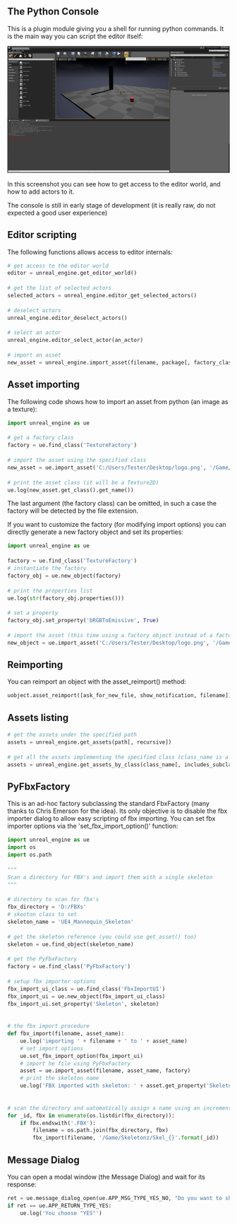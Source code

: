 The Python Console
------------------

This is a plugin module giving you a shell for running python commands. It is the main way you can script the editor itself:

![Alt text](screenshots/unreal_screenshot4.png?raw=true "Screenshot 4")

In this screenshot you can see how to get access to the editor world, and how to add actors to it.

The console is still in early stage of development (it is really raw, do not expected a good user experience)

Editor scripting
----------------

The following functions allows access to editor internals:

```py
# get access to the editor world
editor = unreal_engine.get_editor_world()

# get the list of selected actors
selected_actors = unreal_engine.editor_get_selected_actors()

# deselect actors
unreal_engine.editor_deselect_actors()

# select an actor
unreal_engine.editor_select_actor(an_actor)

# import an asset
new_asset = unreal_engine.import_asset(filename, package[, factory_class])
```

Asset importing
---------------

The following code shows how to import an asset from python (an image as a texture):

```py
import unreal_engine as ue

# get a factory class
factory = ue.find_class('TextureFactory')

# import the asset using the specified class
new_asset = ue.import_asset('C:/Users/Tester/Desktop/logo.png', '/Game/FooBar/Foo', factory)

# print the asset class (it will be a Texture2D)
ue.log(new_asset.get_class().get_name())
```

The last argument (the factory class) can be omitted, in such a case the factory will be detected by the file extension.

If you want to customize the factory (for modifying import options) you can directly generate a new factory object and set its properties:

```py
import unreal_engine as ue

factory = ue.find_class('TextureFactory')
# instantiate the factory
factory_obj = ue.new_object(factory)

# print the properties list
ue.log(str(factory_obj.properties()))

# set a property
factory_obj.set_property('bRGBToEmissive', True)

# import the asset (this time using a factory object instead of a factory class)
new_object = ue.import_asset('C:/Users/Tester/Desktop/logo.png', '/Game/FooBar/20tab', factory_obj)
```

Reimporting
-----------

You can reimport an object with the asset_reimport() method:

```py
uobject.asset_reimport([ask_for_new_file, show_notification, filename])
```

Assets listing
--------------

```py
# get the assets under the specified path
assets = unreal_engine.get_assets(path[, recursive])

# get all the assets implementing the specified class (class_name is a string, like 'SkeletalMesh')
assets = unreal_engine.get_assets_by_class(class_name[, includes_subclasses])
```


PyFbxFactory
------------

This is an ad-hoc factory subclassing the standard FbxFactory (many thanks to Chris Emerson for the idea). Its only objective is to disable the fbx importer dialog to allow easy scripting of fbx importing. You can set fbx importer options via the 'set_fbx_import_option()' function:

```py
import unreal_engine as ue
import os
import os.path

"""
Scan a directory for FBX's and import them with a single skeleton
"""

# directory to scan for fbx's
fbx_directory = 'D:/FBXs'
# skeoton class to set
skeleton_name = 'UE4_Mannequin_Skeleton'

# get the skeleton reference (you could use get_asset() too)
skeleton = ue.find_object(skeleton_name)

# get the PyFbxFactory
factory = ue.find_class('PyFbxFactory')

# setup fbx importer options
fbx_import_ui_class = ue.find_class('FbxImportUI')
fbx_import_ui = ue.new_object(fbx_import_ui_class)
fbx_import_ui.set_property('Skeleton', skeleton)


# the fbx import procedure
def fbx_import(filename, asset_name):
    ue.log('importing ' + filename + ' to ' + asset_name)
    # set import options
    ue.set_fbx_import_option(fbx_import_ui)
    # import he file using PyFbxFactory
    asset = ue.import_asset(filename, asset_name, factory)
    # print the skeleton name
    ue.log('FBX imported with skeleton: ' + asset.get_property('Skeleton').get_name())
    
    
# scan the directory and uatomatically assign a name using an incremental id
for _id, fbx in enumerate(os.listdir(fbx_directory)):
    if fbx.endswith('.FBX'):
        filename = os.path.join(fbx_directory, fbx)
        fbx_import(filename, '/Game/Skeletonz/Skel_{}'.format(_id))
```

Message Dialog
--------------

You can open a modal window (the Message Dialog) and wait for its response:

```py
ret = ue.message_dialog_open(ue.APP_MSG_TYPE_YES_NO, "Do you want to shot ?")
if ret == ue.APP_RETURN_TYPE_YES:
    ue.log('You choose "YES"')
```
